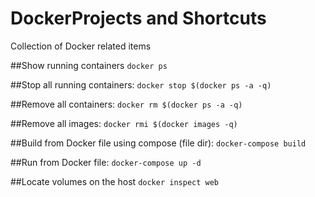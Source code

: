 # DockerProjects and Shortcuts
Collection of Docker related items

##Show running containers
```docker ps```

##Stop all running containers:
```docker stop $(docker ps -a -q)```

##Remove all containers:
```docker rm $(docker ps -a -q)```

##Remove all images:
```docker rmi $(docker images -q)```

##Build from Docker file using compose (file dir):
```docker-compose build```

##Run from Docker file:
```docker-compose up -d``` 

##Locate volumes on the host
```docker inspect web```
